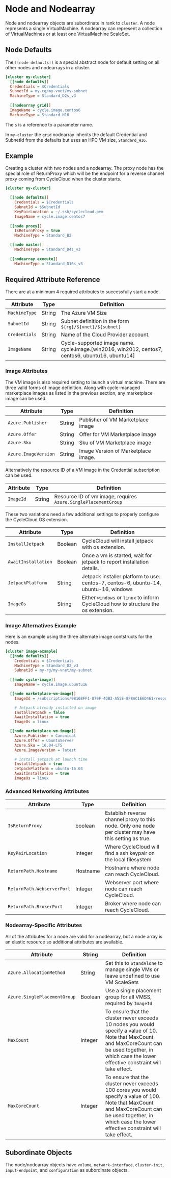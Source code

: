 # Node and Nodearray

Node and nodearray objects are subordinate in rank to `cluster`.  A node represents a single VirtualMachine.
A nodearray can represent a collection of VirtualMachines or at least one VirtualMachine ScaleSet.

## Node Defaults

The `[[node defaults]]` is a special abstract node for default setting on all other nodes and nodearrays in a cluster.

```ini
[cluster my-cluster]
  [[node defaults]]
  Credentials = $Credentials
  SubnetId = my-rg/my-vnet/my-subnet
  MachineType = Standard_D2s_v3
  
  [[nodearray grid]]
  ImageName = cycle.image.centos6
  MachineType = Standard_H16
```
The `$` is a reference to a parameter name.

In `my-cluster` the `grid` nodearray inherits the default Credential and SubnetId from the defaults but uses an HPC VM size, `Standard_H16`.


## Example

Creating a cluster with two nodes and a nodearray.  The proxy node
has the special role of ReturnProxy which will be the endpoint for a
reverse channel proxy coming from CycleCloud when the cluster starts.

```ini
[cluster my-cluster]

  [[node defaults]]
    Credentials = $Credentials
    SubnetId = $SubnetId
    KeyPairLocation = ~/.ssh/cyclecloud.pem
    ImageName = cycle.image.centos7
  
  [[node proxy]]
    IsReturnProxy = true
    MachineType = Standard_B2

  [[node master]]
    MachineType = Standard_D4s_v3
  
  [[nodearray execute]]
    MachineType = Standard_D16s_v3
```


## Required Attribute Reference

There are at a minimum 4 required attributes to successfully start a node.

Attribute | Type | Definition
------ | ----- | ----------
`MachineType` | String | The Azure VM Size
`SubnetId` | String | Subnet definition in the form `${rg}/${vnet}/${subnet}`
`Credentials` | String | Name of the Cloud Provider account.
`ImageName` | String | Cycle-supported image name.  cycle.image.[win2016, win2012, centos7, centos6, ubuntu16, ubuntu14]

### Image Attributes

The VM image is also required setting to launch a virtual machine.  There are three valid forms of image definition.
Along with cycle-managed marketplace images as listed in the previous section, any marketplace image can be used.

Attribute | Type | Definition
------ | ----- | ----------
`Azure.Publisher` | String | Publisher of VM Marketplace image
`Azure.Offer` | String | Offer for VM Marketplace image
`Azure.Sku` | String | Sku of VM Marketplace image
`Azure.ImageVersion` | String | Image Version of Marketplace image.

Alternatively the resource ID of a VM image in the Credential subscription can be used.

Attribute | Type | Definition
------ | ----- | ----------
`ImageId` | String | Resource ID of vm image, requires `Azure.SinglePlacementGroup`

These two variations need a few additional settings to properly configure the CycleCloud OS extension.

Attribute | Type | Definition
------ | ----- | ----------
`InstallJetpack` | Boolean | CycleCloud will install jetpack with os extension.
`AwaitInstallation` | Boolean | Once a vm is started, wait for jetpack to report installation details.
`JetpackPlatform` | String | Jetpack installer platform to use: centos-7, centos-6, ubuntu-14, ubuntu-16, windows
`ImageOs` | String | Either `windows` or `linux` to inform CycleCloud how to structure the os extension.

### Image Alternatives Example

Here is an example using the three alternate image contstructs for the nodes.

```ini
[cluster image-example]
  [[node defaults]]
    Credentials = $Credentials
    MachineType = Standard_D2_v3
    SubnetId = my-rg/my-vnet/my-subnet
  
  [[node cycle-image]]
    ImageName = cycle.image.ubuntu16

  [[node marketplace-vm-image]]
    ImageId = /subscriptions/9B16BFF1-879F-4DB3-A55E-8F8AC1E6D461/resourceGroups/my-rg/providers/Microsoft.Compute/images/jetpack-rhel7-1b1e3e93

    # Jetpack already installed on image
    InstallJetpack = false
    AwaitInstallation = true
    ImageOs = linux  

  [[node marketplace-vm-image]]
    Azure.Publisher = Canonical
    Azure.Offer = UbuntuServer
    Azure.Sku = 16.04-LTS
    Azure.ImageVersion = latest

    # Install jetpack at launch time
    InstallJetpack = true
    JetpackPlatform = ubuntu-16.04
    AwaitInstallation = true
    ImageOs = linux
```

### Advanced Networking Attributes

Attribute | Type | Definition
------ | ----- | ----------
`IsReturnProxy` | boolean | Establish reverse channel proxy to this node. Only one node per cluster may have this setting as true.
`KeyPairLocation` | Integer | Where CycleCloud will find a ssh keypair on the local filesystem 
`ReturnPath.Hostname` | Hostname | Hostname where node can reach CycleCloud.
`ReturnPath.WebserverPort` | Integer | Webserver port where node can reach CycleCloud.
`ReturnPath.BrokerPort` | Integer | Broker where node can reach CycleCloud.



### Nodearray-Specific Attributes

All of the attributes for a node are valid for a nodearray, but a node array is an 
elastic resource so additional attributes are available.

Attribute | String | Definition
------ | ----- | ----------
`Azure.AllocationMethod`  | String | Set this to `StandAlone` to manage single VMs or leave undefined to use VM ScaleSets
`Azure.SinglePlacementGroup`  | Boolean | Use a single placement group for all VMSS, required by `ImageId`
`MaxCount` | Integer | To ensure that the cluster never exceeds 10 nodes you would specify a value of 10. Note that MaxCount and MaxCoreCount can be used together, in which case the lower effective constraint will take effect.
`MaxCoreCount` | Integer | To ensure that the cluster never exceeds 100 cores you would specify a value of 100. Note that MaxCount and MaxCoreCount can be used together, in which case the lower effective constraint will take effect.


## Subordinate Objects

The node/nodearray objects have `volume`, `network-interface`, `cluster-init`, 
`input-endpoint`, and `configuration` as subordinate objects.

